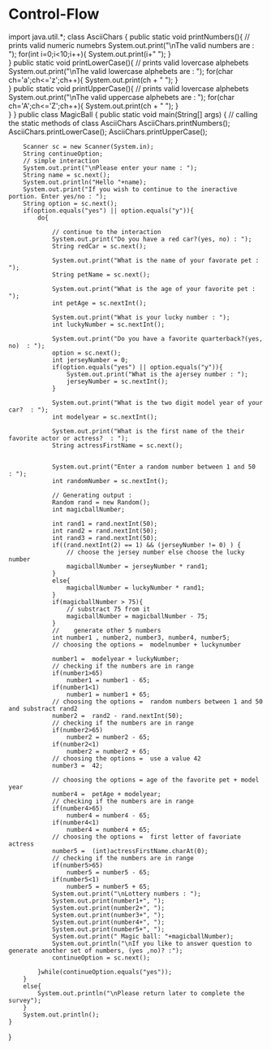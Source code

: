 # Control-Flow
import java.util.*; 
class AsciiChars
{
    public static void printNumbers(){
        // prints valid numeric numebrs
        System.out.print("\nThe valid numbers are : ");
        for(int i=0;i<10;i++){
            System.out.print(i+" ");
        }   
    }
    public static void printLowerCase(){
        // prints valid lovercase alphebets
        System.out.print("\nThe valid lowercase alphebets are : ");
        for(char ch='a';ch<='z';ch++){
			System.out.print(ch + " ");	
        }   
    }
    public static void printUpperCase(){
        // prints valid lovercase alphebets
        System.out.print("\nThe valid uppercase alphebets are : ");
        for(char ch='A';ch<='Z';ch++){
			System.out.print(ch + " ");	
        }   
    }
}
public class MagicBall {
    public static void main(String[] args) {
        // calling the static methods of class AsciiChars
        AsciiChars.printNumbers();
        AsciiChars.printLowerCase();
        AsciiChars.printUpperCase();

        Scanner sc = new Scanner(System.in);
        String continueOption;
        // simple interaction
        System.out.print("\nPlease enter your name : ");
        String name = sc.next();
        System.out.println("Hello "+name);
        System.out.print("If you wish to continue to the ineractive portion. Enter yes/no : ");
        String option = sc.next();
        if(option.equals("yes") || option.equals("y")){
            do{

                // continue to the interaction
                System.out.print("Do you have a red car?(yes, no) : ");
                String redCar = sc.next();

                System.out.print("What is the name of your favorate pet : ");
                String petName = sc.next();

                System.out.print("What is the age of your favorite pet : ");
                int petAge = sc.nextInt();

                System.out.print("What is your lucky number : ");
                int luckyNumber = sc.nextInt();

                System.out.print("Do you have a favorite quarterback?(yes, no)  : ");
                option = sc.next();
                int jerseyNumber = 0;
                if(option.equals("yes") || option.equals("y")){
                    System.out.print("What is the ajersey number : ");
                    jerseyNumber = sc.nextInt();
                }

                System.out.print("What is the two digit model year of your car?  : ");
                int modelyear = sc.nextInt();

                System.out.print("What is the first name of the their favorite actor or actress?  : ");
                String actressFirstName = sc.next();


                System.out.print("Enter a random number between 1 and 50  : ");
                int randomNumber = sc.nextInt();

                // Generating output : 
                Random rand = new Random(); 
                int magicballNumber;
                
                int rand1 = rand.nextInt(50);
                int rand2 = rand.nextInt(50);
                int rand3 = rand.nextInt(50);
                if((rand.nextInt(2) == 1) && (jerseyNumber != 0) ) {
                    // choose the jersey number else choose the lucky number
                    magicballNumber = jerseyNumber * rand1;
                }
                else{
                    magicballNumber = luckyNumber * rand1;
                }
                if(magicballNumber > 75){
                    // substract 75 from it
                    magicballNumber = magicballNumber - 75;
                }
                //    generate other 5 numbers
                int number1 , number2, number3, number4, number5;
                // choosing the options =  modelnumber + luckynumber
                
                number1 =  modelyear + luckyNumber;
                // checking if the numbers are in range
                if(number1>65)
                    number1 = number1 - 65;
                if(number1<1)
                    number1 = number1 + 65;
                // choosing the options =  random numbers between 1 and 50 and substract rand2
                number2 =  rand2 - rand.nextInt(50);
                // checking if the numbers are in range
                if(number2>65)
                    number2 = number2 - 65;
                if(number2<1)
                    number2 = number2 + 65;
                // choosing the options =  use a value 42
                number3 =  42;
               
                // choosing the options = age of the favorite pet + model year
                number4 =  petAge + modelyear;
                // checking if the numbers are in range
                if(number4>65)
                    number4 = number4 - 65;
                if(number4<1)
                    number4 = number4 + 65;
                // choosing the options =  first letter of favoriate actress
                number5 =  (int)actressFirstName.charAt(0);
                // checking if the numbers are in range
                if(number5>65)
                    number5 = number5 - 65;
                if(number5<1)
                    number5 = number5 + 65;
                System.out.print("\nLottery numbers : ");
                System.out.print(number1+", ");
                System.out.print(number2+", ");
                System.out.print(number3+", ");
                System.out.print(number4+", ");
                System.out.print(number5+", ");
                System.out.print(" Magic ball: "+magicballNumber);
                System.out.println("\nIf you like to answer question to generate another set of numbers, (yes ,no)? :");
                continueOption = sc.next();

            }while(continueOption.equals("yes"));  
        }
        else{
            System.out.println("\nPlease return later to complete the survey");
        }
        System.out.println();
    }

}
